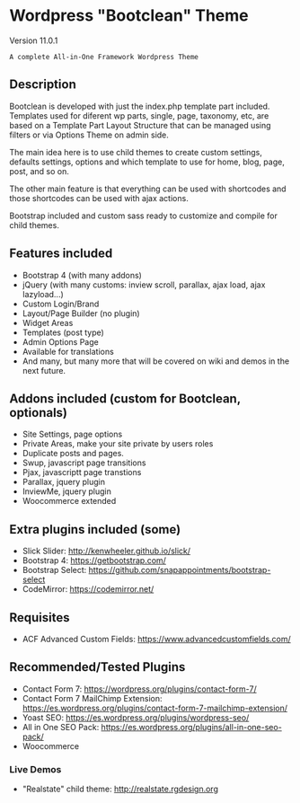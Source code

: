 # Wordpress "Bootclean" Theme

Version 11.0.1

```
A complete All-in-One Framework Wordpress Theme
```

## Description

Bootclean is developed with just the index.php template part included. Templates used for diferent wp parts, single, page, taxonomy, etc, are based on a Template Part Layout Structure that can be managed using filters or via Options Theme on admin side.

The main idea here is to use child themes to create custom settings, defaults settings, options and which template to use for home, blog, page, post, and so on.

The other main feature is that everything can be used with shortcodes and those shortcodes can be used with ajax actions.

Bootstrap included and custom sass ready to customize and compile for child themes.

## Features included

- Bootstrap 4 (with many addons)
- jQuery (with many customs: inview scroll, parallax, ajax load, ajax lazyload...)
- Custom Login/Brand
- Layout/Page Builder (no plugin)
- Widget Areas
- Templates (post type)
- Admin Options Page
- Available for translations
- And many, but many more that will be covered on wiki and demos in the next future.

## Addons included (custom for Bootclean, optionals)

- Site Settings, page options
- Private Areas, make your site private by users roles
- Duplicate posts and pages.
- Swup, javascript page transitions
- Pjax, javascriptt page transtions
- Parallax, jquery plugin
- InviewMe, jquery plugin
- Woocommerce extended

## Extra plugins included (some)

- Slick Slider: http://kenwheeler.github.io/slick/
- Bootstrap 4: https://getbootstrap.com/
- Bootstrap Select: https://github.com/snapappointments/bootstrap-select
- CodeMirror: https://codemirror.net/

## Requisites 

- ACF Advanced Custom Fields: https://www.advancedcustomfields.com/

## Recommended/Tested Plugins

- Contact Form 7: https://wordpress.org/plugins/contact-form-7/
- Contact Form 7 MailChimp Extension: https://es.wordpress.org/plugins/contact-form-7-mailchimp-extension/
- Yoast SEO: https://es.wordpress.org/plugins/wordpress-seo/
- All in One SEO Pack: https://es.wordpress.org/plugins/all-in-one-seo-pack/
- Woocommerce

### Live Demos

- "Realstate" child theme: http://realstate.rgdesign.org
